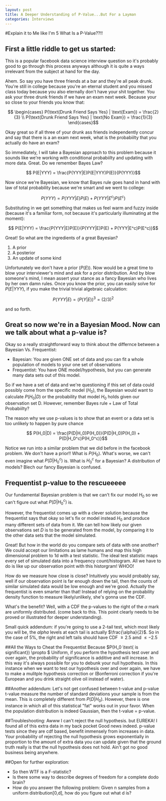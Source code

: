 ```yaml
---
layout: post
title: A Deeper Understanding of P-Value...But For a Layman
categories: Interviews
---
```


#Explain it to Me like I'm 5 What Is a P-Value??!!

## First a little riddle to get us started: 

This is a popular facebook data science interview question so it's probably good to go through this process anyways although it is quite a ways irrelevant from the subject at hand for the day. 

Ahem. So say you have three friends at a bar and they're all peak drunk. You're still in college because you're an eternal student and you missed class today because you also eternally don't have your shit together. You ask your three drunk friends if we have an exam next week. Because your so close to your friends you know that: 

$$ \begin{cases} P(\text{Drunk Friend Says Yes} | \text{Exam}) = \frac{2}{3} \\ P(\text{Drunk Friend Says Yes} | \text{No Exam}) = \frac{1}{3} \end{cases}$$

Okay great so if all three of your drunk ass friends independently concur and say that there is a an exam next week, what is the probabiilty that you actually do have an exam?

So immediately, I will take a Bayesian approach to this problem because it sounds like we're working with conditional probabiilty and updating with more data. Great. Do we remember Bayes Law? 

$$ P(E|YYY) = \frac{P(YYY|E)P(E|YYY)P(E)}{P(YYY)}$$

Now since we're Bayesian, we know that Bayes rule goes hand in hand with law of total probability because we're smart and we went to college: 

$$ P(YYY) = P(YYY|E)P(E) + P(YYY|E^c)P(E^c)$$

Substituting in we get something that makes us feel warm and fuzzy inside (because it's a familiar form, not because it's particularly illuminating at the moment): 

$$ P(E|YYY) = \frac{P(YYY|E)P(E)}{P(YYY|E)P(E) + P(YYY|E^c)P(E^c)}$$

Great! So what are the ingredients of a great Bayesian? 

1. A prior 
2. A posterior
3. An update of some kind

Unfortunately we don't have a prior ($P(E)$). Now would be a great time to blow your interviewer's mind and ask for a prior distribution. And by blow someone's mind, I mean assert your stance as a fancy Bayesian who lives by her own damn rules. Once you know the prior, you can easily solve for $P(E|YYY)$, if you make the trivial trivial algebraic calculation: 

$$ P(YYY|E) = (P(Y|E))^3 = (2/3)^2$$

and so forth. 

## Great so now we're in a Bayesian Mood. Now can we talk about what a p-value is? 

Okay so a really straightforward way to think about the differnce between a Bayesian Vs. Frequentist: 

* Bayesian: You are given ONE set of data and you can fit a whole population of models to your one set of observations
* Frequentist: You have ONE model/hypothesis, but you can generate many data sets out of this model.

So if we have a set of data and we're questioning if this set of data could possibly come from the specific model ($H_0$), the Bayesian would want to calculate $P(H_0|D)$ or the probability that model $H_0$ holds given our observation set D. However, remember Bayes rule + Law of Total Probabiilty? 

The reason why we use p-values is to show that an event or a data set is too unlikely to happen by pure chance

$$ P(H_0|D) = \frac{P(D|H_0)P(H_0)}{P(D|H_0)P(H_0) + P(D|H_0^c)P(H_0^c)}$$

Notice we run into a similar problem that we did before in the facebook problem. We don't have a prior!! What is $P(H_0)$. What's worse, we can't even imagine what $P(D|H_0^c)$ is. What is $H_0^c$ for a Bayesian? A distribution of models? Blech our fancy Bayesian is confused. 

## Frequentist p-value to the rescueeeee
Our fundamental Bayesian problem is that we can't fix our model $H_0$ so we can't figure out what $P(D|H_0^c)$ is. 

However, the frequentist comes up with a clever solution because the frequentist says that okay so let's fix or model instead $H_0$ and produce many different sets of data from it. We can tell how likely our given observations set $D$ is to be generated from the model, by comparing it to the other data sets that the model simulated. 

Great! But how in the world do you compare sets of data with one another? We could accept our limitations as lame humans and map this high dimensional problem to 1d with a test statistic. The ideal test statistic maps every set of simulated data into a frequency count/histogram. All we have to do is like up our observation point with this historgram! WHOO!

How do we measure how close is close? Intuitively you would probably say, well if our observation point is far enough down the tail, then the counts of similar simulated data would be low enough and we're good. Actually the frequentist is even smarter than that! Instead of relying on the probability density function to measure likely/unlikely, she's gonna use the CDF. 

What's the benefit? Well, with a CDF the p-values to the right of the $\alpha$ mark are uniformly distributed. (come back to this. This point clearly needs to be proved or illustrated for deeper understanding). 

Small quick addendum: if you're going to use a 2-tail test, which most likely you will be, the $alpha$ levels at each tail is actually $\frac{\alpha}{2}$. So in the case of 5%, the right and left tails should have CDF $\geq 2.5$ amd $\leq -2.5$

##All the Ways to Cheat the Frequentist
Because $P(H_0 \text{ is significant}) \propto $ Uniform, if you perform the hypothesis test over and over again, the probability of significance is additive and will increase. In this way it's always possible for you to debunk your null hypothesis. In this instance when we want to test our hypothesis over and over again, we have to make a mulitple hypothesis correction or (Bonferroni correction if you're European and you drink straight olive oil instead of water). 

##Another addendum: Let's not get confused between t-value and p-value
t-value measure the number of standard deviations your sample is from the mean. This is completely different from $P(D|H_0)$. However, there is one instance in which all of this statistical "fat" works out in your favor. When the population distribution is indeed Gaussian, then the t-value = p-value. 

##Troubleshooting: Awww I can't reject the null hypothesis. but EUREKA! I found all of this extra data in my back pocket
Good news indeed. p-value tests since they are cdf based, benefit immensely from increases in data. Your probability of rejecting the null hypothesis grows exponentially in proportion to the amount of extra data you can update given that the ground truth really is that the null hypothesis does not hold. Ain't got no good business being anywhere. 

##Open for further exploration:
* So then WTF is a F-statistic? 
* Is there some way to describe degrees of freedom for a complete dodo brain? 
* How do you answer the following problem: Given n samples from a uniform distribution[0,d], how do you figure out what d is? 
